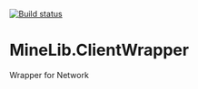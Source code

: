 [![Build status](https://ci.appveyor.com/api/projects/status/kocrbujr1rws3dy6)](https://ci.appveyor.com/project/Aragas/minelib-clientwrapper)

MineLib.ClientWrapper
===============

Wrapper for Network
